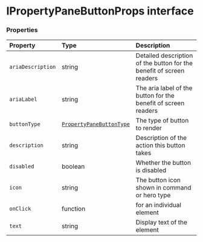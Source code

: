 # IPropertyPaneButtonProps interface










### Properties

| Property	   | Type	| Description|
|:-------------|:-------|:-----------|
|`ariaDescription`      | string | Detailed description of the button for the benefit of screen readers |
|`ariaLabel`      | string | The aria label of the button for the benefit of screen readers |
|`buttonType`      | [`PropertyPaneButtonType`](PropertyPaneButtonType.md) | The type of button to render |
|`description`      | string | Description of the action this button takes |
|`disabled`      | boolean | Whether the button is disabled |
|`icon`      | string | The button icon shown in command or hero type |
|`onClick`      | function | for an individual element |
|`text`      | string | Display text of the element |




